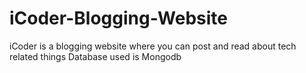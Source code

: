 # iCoder-Blogging-Website
iCoder is a blogging website where you can post and read about tech related things
Database used is Mongodb
